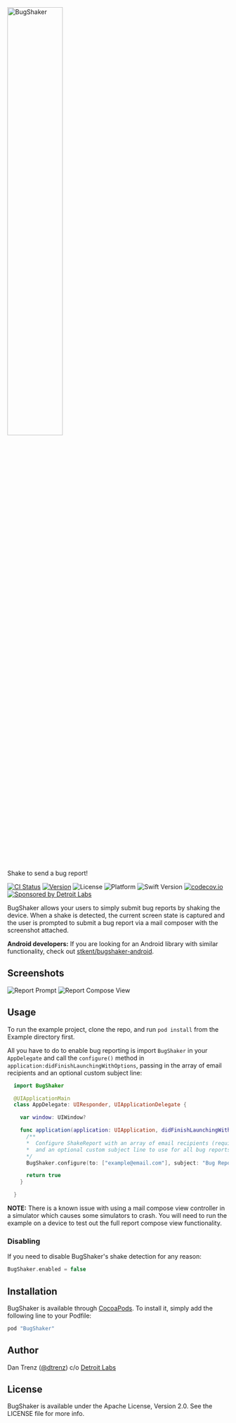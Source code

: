 <img src="https://raw.githubusercontent.com/dtrenz/BugShaker/master/banner.png" width="50%" alt="BugShaker">

Shake to send a bug report!

[![CI Status](http://img.shields.io/travis/dtrenz/BugShaker.svg?style=flat)](https://travis-ci.org/dtrenz/BugShaker)
[![Version](https://img.shields.io/cocoapods/v/BugShaker.svg?style=flat)](http://cocoapods.org/pods/BugShaker)
![License](https://img.shields.io/cocoapods/l/BugShaker.svg?style=flat)
![Platform](https://img.shields.io/cocoapods/p/BugShaker.svg?style=flat)
![Swift Version](https://img.shields.io/badge/swift-v2.3-blue.svg)
[![codecov.io](https://codecov.io/github/dtrenz/BugShaker/coverage.svg?branch=master)](https://codecov.io/github/dtrenz/BugShaker?branch=master)
[![Sponsored by Detroit Labs](https://img.shields.io/badge/sponsor-Detroit%20Labs-000000.svg?style=flat)](http://www.detroitlabs.com)

BugShaker allows your users to simply submit bug reports by shaking the device.
When a shake is detected, the current screen state is captured and the user is
prompted to submit a bug report via a mail composer with the screenshot attached.

**Android developers:** If you are looking for an Android library with similar functionality, check out [stkent/bugshaker-android](https://github.com/stkent/bugshaker-android).

## Screenshots

![Report Prompt](https://raw.githubusercontent.com/dtrenz/BugShaker/master/Screenshots/screenshot-1.png)
![Report Compose View](https://raw.githubusercontent.com/dtrenz/BugShaker/master/Screenshots/screenshot-2.png)

## Usage

To run the example project, clone the repo, and run `pod install` from the Example directory first.

All you have to do to enable bug reporting is import `BugShaker` in your `AppDelegate`
and call the `configure()` method in `application:didFinishLaunchingWithOptions`,
passing in the array of email recipients and an optional custom subject line:

```swift
  import BugShaker

  @UIApplicationMain
  class AppDelegate: UIResponder, UIApplicationDelegate {

    var window: UIWindow?

    func application(application: UIApplication, didFinishLaunchingWithOptions launchOptions: [NSObject: AnyObject]?) -> Bool {
      /**
      *  Configure ShakeReport with an array of email recipients (required)
      *  and an optional custom subject line to use for all bug reports.
      */
      BugShaker.configure(to: ["example@email.com"], subject: "Bug Report")

      return true
    }

  }
```

**NOTE:** There is a known issue with using a mail compose view controller in a simulator
which causes some simulators to crash. You will need to run the example on a
device to test out the full report compose view functionality.

### Disabling

If you need to disable BugShaker's shake detection for any reason:

```swift
BugShaker.enabled = false
```

## Installation

BugShaker is available through [CocoaPods](http://cocoapods.org). To install
it, simply add the following line to your Podfile:

```ruby
pod "BugShaker"
```

## Author

Dan Trenz ([@dtrenz](http://www.twitter.com/dtrenz)) c/o [Detroit Labs](http://www.detroitlabs.com)

## License

BugShaker is available under the Apache License, Version 2.0. See the LICENSE file for more info.
